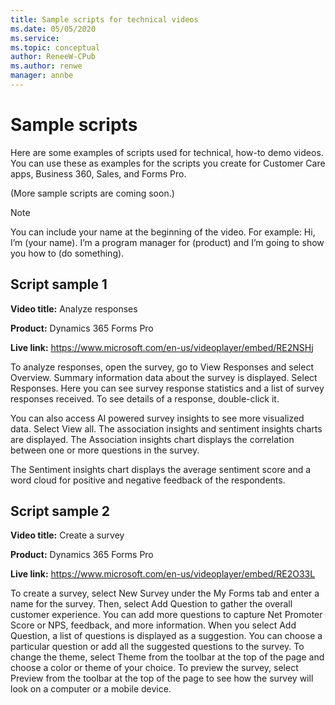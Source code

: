 ```yaml
---
title: Sample scripts for technical videos
ms.date: 05/05/2020
ms.service: 
ms.topic: conceptual
author: ReneeW-CPub
ms.author: renwe
manager: annbe
---
```


# Sample scripts
Here are some examples of scripts used for technical, how-to demo videos. You can use these as examples for the scripts you create for Customer Care apps, Business 360, Sales, and Forms Pro. 

(More sample scripts are coming soon.)

> [!NOTE]  
> You can include your name at the beginning of the video. For example: Hi, I’m (your name). I’m a program manager for (product) and I’m going to show you how to (do something).

## Script sample 1

**Video title:** Analyze responses

**Product:** Dynamics 365 Forms Pro

**Live link:** https://www.microsoft.com/en-us/videoplayer/embed/RE2NSHj

To analyze responses, open the survey, go to View Responses and select Overview. Summary information data about the survey is displayed. Select Responses. Here you can see survey response statistics and a list of survey responses received. To see details of a response, double-click it. 

You can also access AI powered survey insights to see more visualized data. Select View all. The association insights and sentiment insights charts are displayed. The Association insights chart displays the correlation between one or more questions in the survey. 

The Sentiment insights chart displays the average sentiment score and a word cloud for positive and negative feedback of the respondents. 

## Script sample 2

**Video title:** Create a survey

**Product:** Dynamics 365 Forms Pro

**Live link:** https://www.microsoft.com/en-us/videoplayer/embed/RE2O33L

To create a survey, select New Survey under the My Forms tab and enter a name for the survey. Then, select Add Question to gather the overall customer experience. You can add more questions to capture Net Promoter Score or NPS, feedback, and more information. When you select Add Question, a list of questions is displayed as a suggestion. You can choose a particular question or add all the suggested questions to the survey. To change the theme, select Theme from the toolbar at the top of the page and choose a color or theme of your choice. To preview the survey, select Preview from the toolbar at the top of the page to see how the survey will look on a computer or a mobile device. 


